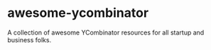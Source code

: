 # awesome-ycombinator
A collection of awesome YCombinator resources for all startup and business folks.
